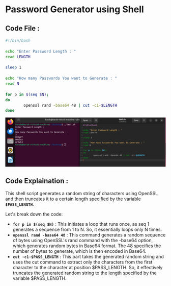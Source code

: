 # Password Generator using Shell

## Code File :
```sh
#!/bin/bash

echo "Enter Password Length : "
read LENGTH

sleep 1

echo "How many Passwords You want to Generate : "
read N

for p in $(seq $N);
do
        openssl rand -base64 48 | cut -c1-$LENGTH
done

```
<img src="https://github.com/Harsh971/Shell-Scripts/blob/main/General%20Projects/Password%20Generator/image1.png">

## Code Explaination :
This shell script generates a random string of characters using OpenSSL and then truncates it to a certain length specified by the variable **`$PASS_LENGTH`**.

Let's break down the code:

- **`for p in $(seq $N)`** : This initiates a loop that runs once, as seq 1 generates a sequence from 1 to N. So, it essentially loops only N times.
- **`openssl rand -base64 48`** : This command generates a random sequence of bytes using OpenSSL's rand command with the -base64 option, which generates random bytes in Base64 format. The 48 specifies the number of bytes to generate, which is then encoded in Base64.
- **`cut -c1-$PASS_LENGTH`** : This part takes the generated random string and uses the cut command to extract only the characters from the first character to the character at position $PASS_LENGTH. So, it effectively truncates the generated random string to the length specified by the variable $PASS_LENGTH.